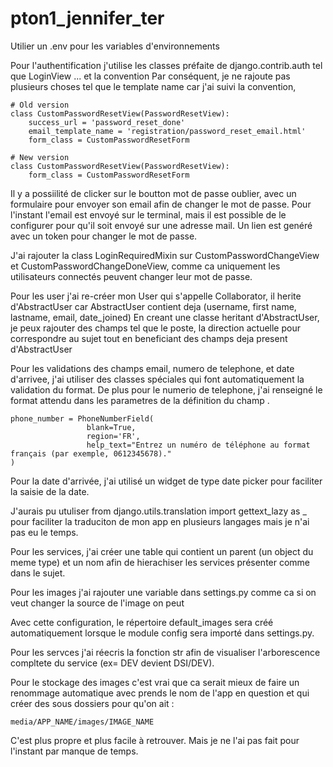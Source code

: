 # pton1_jennifer_ter

Utilier un .env pour les variables d'environnements

Pour l'authentification j'utilise les classes préfaite de django.contrib.auth tel que LoginView ... et la convention 
Par conséquent, je ne rajoute pas plusieurs choses tel que le template name car j'ai suivi la convention,


    # Old version
    class CustomPasswordResetView(PasswordResetView):
        success_url = 'password_reset_done'
        email_template_name = 'registration/password_reset_email.html'
        form_class = CustomPasswordResetForm

    # New version
    class CustomPasswordResetView(PasswordResetView):
        form_class = CustomPasswordResetForm

Il y a possiilité de clicker sur le boutton mot de passe oublier, avec un formulaire pour envoyer son email afin de changer le mot de passe.
Pour l'instant l'email est envoyé sur le terminal, mais il est possible de le configurer pour qu'il soit envoyé sur une adresse mail.
Un lien est genéré avec un token pour changer le mot de passe.

J'ai rajouter la class LoginRequiredMixin sur CustomPasswordChangeView et CustomPasswordChangeDoneView,
comme ca uniquement les utilisateurs connectés peuvent changer leur mot de passe.

Pour les user j'ai re-créer mon User qui s'appelle Collaborator, il herite d'AbstractUser car AbstractUser contient deja (username, first name, lastname, email, date_joined)
En creant une classe heritant d'AbstractUser, je peux rajouter des champs tel que le poste, la direction actuelle pour correspondre au sujet tout en beneficiant des champs deja present d'AbstractUser

Pour les validations des champs email, numero de telephone, et date d'arrivee, j'ai utiliser des classes spéciales qui font automatiquement la validation du format.
De plus pour le numerio de telephone, j'ai renseigné le format attendu dans les parametres de la définition du champ .

    phone_number = PhoneNumberField(
                     blank=True, 
                     region='FR',
                     help_text="Entrez un numéro de téléphone au format français (par exemple, 0612345678)."
    )

Pour la date d'arrivée, j'ai utilisé un widget de type date picker pour faciliter la saisie de la date.

J'aurais pu utuliser from django.utils.translation import gettext_lazy as _
 pour faciliter la traduciton de mon app en plusieurs langages mais je n'ai pas eu le temps.



Pour les services, j'ai créer une table qui contient un parent (un object du meme type) et un nom afin de hierachiser les services présenter comme dans le sujet.

Pour les images j'ai rajouter une variable dans settings.py comme ca si on veut changer la source de l'image on peut 


Avec cette configuration, le répertoire default_images sera créé automatiquement lorsque le module config sera importé dans settings.py.

Pour les servces j'ai réecris la fonction str afin de visualiser l'arborescence compltete du service (ex= DEV devient DSI/DEV).

Pour le stockage des images c'est vrai que ca serait mieux de faire un renommage automatique avec prends le nom de l'app en question et qui créer des sous dossiers pour qu'on ait :

    media/APP_NAME/images/IMAGE_NAME

C'est plus propre et plus facile à retrouver. Mais je ne l'ai pas fait pour l'instant par manque de temps.

